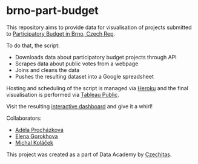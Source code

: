 # brno-part-budget
This repository aims to provide data for visualisation of projects submitted to [Participatory Budget in Brno, Czech Rep](https://damenavas.brno.cz/).

To do that, the script:
* Downloads data about participatory budget projects through API
* Scrapes data about public votes from a webpage
* Joins and cleans the data
* Pushes the resulting dataset into a Google spreadsheet

Hosting and scheduling of the script is managed via [Heroku](https://www.heroku.com/) and the final visualisation is performed via [Tableau Public](https://public.tableau.com/).

Visit the resulting [interactive dashboard](https://public.tableau.com/profile/paro.brno#!/vizhome/PaRo-grafy1/NavigationDB) and give it a whirl!

Collaborators:
* [Adéla Procházková](mailto:adelaprocha(at)gmail.com)
* [Elena Gorokhova](mailto:elena.o.gorokhova(at)gmail.com)
* [Michal Koláček](mailto:kolacek.m(at)gmail.com)

This project was created as a part of Data Academy by [Czechitas](https://www.czechitas.cz/en/). 

